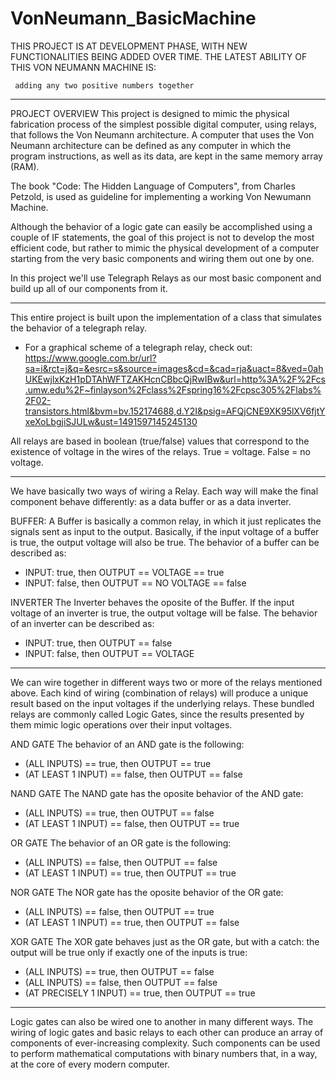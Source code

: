 # VonNeumann_BasicMachine

THIS PROJECT IS AT DEVELOPMENT PHASE, WITH NEW FUNCTIONALITIES BEING ADDED OVER TIME. THE LATEST ABILITY OF THIS VON NEUMANN MACHINE IS:

     adding any two positive numbers together
     
---
PROJECT OVERVIEW
This project is designed to mimic the physical fabrication process of the simplest possible digital computer, using relays, that follows the Von Neumann architecture. A computer that uses the Von Neumann architecture can be defined as any computer in which the program instructions, as well as its data, are kept in the same memory array (RAM).

The book "Code: The Hidden Language of Computers", from Charles Petzold, is used as guideline for implementing a working Von Newumann Machine.

Although the behavior of a logic gate can easily be accomplished using a couple of IF statements, the goal of this project is not to develop the most efficient code, but rather to mimic the physical development of a computer starting from the very basic components and wiring them out one by one.

In this project we'll use Telegraph Relays as our most basic component and build up all of our components from it.

---
This entire project is built upon the implementation of a class that simulates the behavior of a telegraph relay.
- For a graphical scheme of a telegraph relay, check out: https://www.google.com.br/url?sa=i&rct=j&q=&esrc=s&source=images&cd=&cad=rja&uact=8&ved=0ahUKEwjlxKzH1pDTAhWFTZAKHcnCBbcQjRwIBw&url=http%3A%2F%2Fcs.umw.edu%2F~finlayson%2Fclass%2Fspring16%2Fcpsc305%2Flabs%2F02-transistors.html&bvm=bv.152174688,d.Y2I&psig=AFQjCNE9XK95lXV6fjtYxeXoLbgjiSJULw&ust=1491597145245130

All relays are based in boolean (true/false) values that correspond to the existence of voltage in the wires of the relays. True = voltage. False = no voltage.

---
We have basically two ways of wiring a Relay. Each way will make the final component behave differently: as a data buffer or as a data inverter.

BUFFER:
A Buffer is basically a common relay, in which it just replicates the signals sent as input to the output.
Basically, if the input voltage of a buffer is true, the output voltage will also be true.
The behavior of a buffer can be described as:

- INPUT: true, then OUTPUT == VOLTAGE == true
- INPUT: false, then OUTPUT == NO VOLTAGE == false

INVERTER
The Inverter behaves the oposite of the Buffer.
If the input voltage of an inverter is true, the output voltage will be false.
The behavior of an inverter can be described as:

- INPUT: true, then OUTPUT == false
- INPUT: false, then OUTPUT == VOLTAGE

---
We can wire together in different ways two or more of the relays mentioned above. Each kind of wiring (combination of relays) will produce a unique result based on the input voltages if the underlying relays. These bundled relays are commonly called Logic Gates, since the results presented by them mimic logic operations over their input voltages.

AND GATE
The behavior of an AND gate is the following:
- (ALL INPUTS) == true, then OUTPUT ==  true
- (AT LEAST 1 INPUT) == false, then OUTPUT ==  false

NAND GATE
The NAND gate has the oposite behavior of the AND gate:
- (ALL INPUTS) == true, then OUTPUT ==  false
- (AT LEAST 1 INPUT) == false, then OUTPUT ==  true

OR GATE
The behavior of an OR gate is the following:
- (ALL INPUTS) == false, then OUTPUT ==  false
- (AT LEAST 1 INPUT) == true, then OUTPUT ==  true

NOR GATE
The NOR gate has the oposite behavior of the OR gate:
- (ALL INPUTS) == false, then OUTPUT ==  true
- (AT LEAST 1 INPUT) == true, then OUTPUT ==  false

XOR GATE
The XOR gate behaves just as the OR gate, but with a catch: the output will be true only if exactly one of the inputs is true:
- (ALL INPUTS) == true, then OUTPUT ==  false
- (ALL INPUTS) == false, then OUTPUT ==  false
- (AT PRECISELY 1 INPUT) == true, then OUTPUT ==  true

---
Logic gates can also be wired one to another in many different ways. The wiring of logic gates and basic relays to each other can produce an array of components of ever-increasing complexity. Such components can be used to perform mathematical computations with binary numbers that, in a way, at the core of every modern computer.
